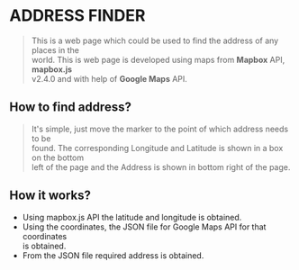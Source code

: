 # ADDRESS FINDER #

>This is a web page which could be used to find the address of any places in the  
world. This is web page is developed using maps from **Mapbox** API, **mapbox.js**  
v2.4.0 and with help of **Google Maps** API.  

## How to find address? ##
> It's simple, just move the marker to the point of which address needs to be  
found. The corresponding Longitude and Latitude is shown in a box on the bottom  
left of the page and the Address is shown in bottom right of the page.  

## How it works? ##
* Using mapbox.js API the latitude and longitude is obtained.
* Using the coordinates, the JSON file for Google Maps API for that coordinates  
 is obtained.
* From the JSON file required address is obtained.
